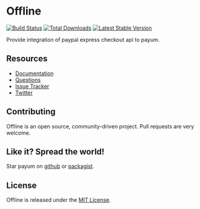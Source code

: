 # Offline
[![Build Status](https://travis-ci.org/Payum/Offline.png?branch=master)](https://travis-ci.org/Payum/Offline) [![Total Downloads](https://poser.pugx.org/payum/offline/d/total.png)](https://packagist.org/packages/payum/offline) [![Latest Stable Version](https://poser.pugx.org/payum/offline/version.png)](https://packagist.org/packages/payum/offline)

Provide integration of paypal express checkout api to payum.

## Resources

* [Documentation](http://payum.forma-dev.com/documentation#Offline)
* [Questions](http://stackoverflow.com/questions/tagged/payum)
* [Issue Tracker](https://github.com/Payum/Offline/issues)
* [Twitter](https://twitter.com/payumphp)

## Contributing

Offline is an open source, community-driven project. Pull requests are very welcome.

## Like it? Spread the world!

Star payum on [github](https://github.com/Payum/Offline) or [packagist](https://packagist.org/packages/payum/offline).

## License

Offline is released under the [MIT License](LICENSE).